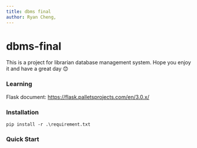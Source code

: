 ```yaml
---
title: dbms final
author: Ryan Cheng, 
---
```

# dbms-final

This is a project for librarian database management system.
Hope you enjoy it and have a great day :blush:

### Learning
Flask document:
https://flask.palletsprojects.com/en/3.0.x/

### Installation
```pip install -r .\requirement.txt```

### Quick Start
